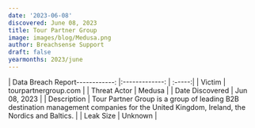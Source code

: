 ```yaml
---
date: '2023-06-08'
discovered: June 08, 2023
title: Tour Partner Group
image: images/blog/Medusa.png
author: Breachsense Support
draft: false
yearmonths: 2023/june
---
```


| Data Breach Report------------:     |:-------------:    | :-----:|
| Victim      | tourpartnergroup.com      | 
| Threat Actor      | Medusa      | 
| Date Discovered      | Jun 08, 2023      | 
| Description      | Tour Partner Group is a group of leading B2B destination management companies for the United Kingdom, Ireland, the Nordics and Baltics.      | 
| Leak Size      | Unknown      | 

